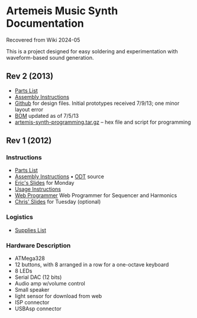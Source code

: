 # Artemeis Music Synth Documentation

Recovered from Wiki 2024-05

This is a project designed for easy soldering and experimentation
with waveform-based sound generation.
	
## Rev 2 (2013)
	
* [Parts List](http://ohm.bu.edu/~hazen/Synth/V2/Artemis-Parts-List.pdf)
* [Assembly Instructions](http://ohm.bu.edu/~hazen/Synth/V2/assembly_instructions_rev.pdf)
* [Github](https://github.com/cwoodall/artemis-synth) for design files.  Initial prototypes received 7/9/13; one minor layout error
* [BOM](https://docs.google.com/spreadsheet/ccc?key=0Ak6vWXbGTU6MdGttb0gxU3J2WWdiYmdBaWZlb3VZN0E&usp=sharing) updated as of 7/5/13
* [artemis-synth-programming.tar.gz](http://ohm.bu.edu/~cwoodall/artemis/artemis-synth-programming.tar.gz) &ndash; hex file and script for programming
	
## Rev 1 (2012)

### Instructions
	
* [Parts List](http://ohm.bu.edu/~hazen/Synth/new_parts_list.pdf)
* [Assembly Instructions](http://ohm.bu.edu/~hazen/Synth/assembly_instructions2.pdf) 
&bull; [ODT](http://ohm.bu.edu/~hazen/Synth/assembly_instructions.odt) source
* [Eric's Slides](http://ohm.bu.edu/~hazen/Synth/Hazen_uC_synth.pdf) for Monday
* [Usage Instructions](http://ohm.bu.edu/~hazen/artemis/UseageGuide.pdf)
* [Web Programmer](http://ohm.bu.edu/~swd/javascript/sine_wave_audio_jq2.html) Web Programmer for Sequencer and Harmonics
* [Chris' Slides](http://ohm.bu.edu/~cwoodall/artemis-synth-v1/how_it_works.pdf) for Tuesday (optional)
	
### Logistics
	
* [Supplies List](https://docs.google.com/document/d/16SwlavPY2COz1uE0muT7t2vrbEFLWLyls8qj5mQFP_4/edit)

	
### Hardware Description
	
* ATMega328
* 12 buttons, with 8 arranged in a row for a one-octave keyboard
* 8 LEDs
* Serial DAC (12 bits)
* Audio amp w/volume control
* Small speaker
* light sensor for download from web
* ISP connector
* USBAsp connector
